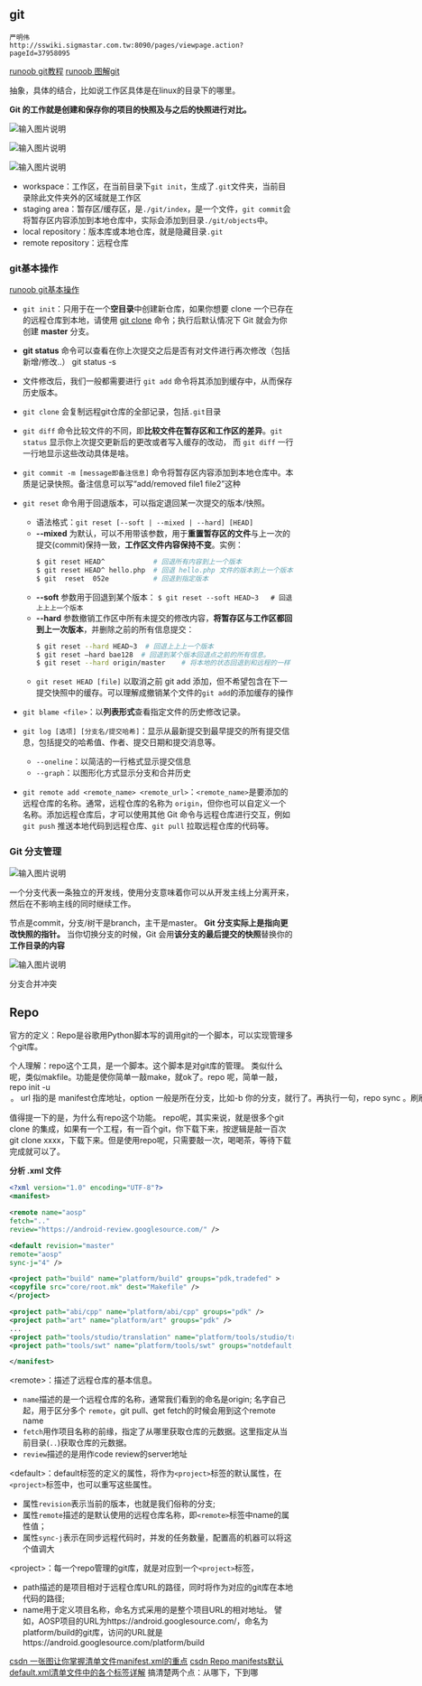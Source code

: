 

## git
```
严明伟
http://sswiki.sigmastar.com.tw:8090/pages/viewpage.action?pageId=37958095
```

[runoob git教程](https://www.runoob.com/git/git-workspace-index-repo.html)
[runoob 图解git](https://www.runoob.com/w3cnote/git-graphical.html)

抽象，具体的结合，比如说工作区具体是在linux的目录下的哪里。

**Git 的工作就是创建和保存你的项目的快照及与之后的快照进行对比。**

![输入图片说明](/imgs/2024-04-18/72KV0PIYBZsgMIES.png)

![输入图片说明](/imgs/2024-04-21/iCZ94qgrA2RTURoG.png)

![输入图片说明](/imgs/2024-04-19/LXzSB0ZQChMDYNvx.png)

-   workspace：工作区，在当前目录下`git init`，生成了`.git`文件夹，当前目录除此文件夹外的区域就是工作区
-   staging area：暂存区/缓存区，是`./git/index`，是一个文件，`git commit`会将暂存区内容添加到本地仓库中，实际会添加到目录`./git/objects`中。
-   local repository：版本库或本地仓库，就是隐藏目录`.git`
-   remote repository：远程仓库

### git基本操作
[runoob git基本操作](https://www.runoob.com/git/git-basic-operations.html)

- `git init`：只用于在一个**空目录**中创建新仓库，如果你想要 clone 一个已存在的远程仓库到本地，请使用 [git clone](https://www.runoob.com/git/git-clone.html) 命令；执行后默认情况下 Git 就会为你创建 **master** 分支。

- **git status** 命令可以查看在你上次提交之后是否有对文件进行再次修改（包括新增/修改..）
git status -s

- 文件修改后，我们一般都需要进行 `git add` 命令将其添加到缓存中，从而保存历史版本。

- `git clone` 会复制远程git仓库的全部记录，包括`.git`目录

- `git diff` 命令比较文件的不同，即**比较文件在暂存区和工作区的差异**。`git status` 显示你上次提交更新后的更改或者写入缓存的改动， 而 `git diff` 一行一行地显示这些改动具体是啥。

- `git commit -m [message即备注信息]` 命令将暂存区内容添加到本地仓库中。本质是记录快照。备注信息可以写“add/removed file1 file2”这种

- `git reset` 命令用于回退版本，可以指定退回某一次提交的版本/快照。
	- 语法格式：`git reset [--soft | --mixed | --hard] [HEAD]`
	- **--mixed** 为默认，可以不用带该参数，用于**重置暂存区的文件**与上一次的提交(commit)保持一致，**工作区文件内容保持不变**。实例：
		```bash
		$ git reset HEAD^            # 回退所有内容到上一个版本  
		$ git reset HEAD^ hello.php  # 回退 hello.php 文件的版本到上一个版本  
		$ git  reset  052e           # 回退到指定版本
		```
	- **--soft** 参数用于回退到某个版本：
		`$ git reset --soft HEAD~3   # 回退上上上一个版本`
	- **--hard** 参数撤销工作区中所有未提交的修改内容，**将暂存区与工作区都回到上一次版本**，并删除之前的所有信息提交：
		```bash
		$ git reset --hard HEAD~3  # 回退上上上一个版本  
		$ git reset –hard bae128  # 回退到某个版本回退点之前的所有信息。 
		$ git reset --hard origin/master    # 将本地的状态回退到和远程的一样 
		```
	- `git reset HEAD [file]` 以取消之前 git add 添加，但不希望包含在下一提交快照中的缓存。可以理解成撤销某个文件的`git add`的添加缓存的操作

- `git blame <file>`：以**列表形式**查看指定文件的历史修改记录。

- `git log [选项] [分支名/提交哈希]`：显示从最新提交到最早提交的所有提交信息，包括提交的哈希值、作者、提交日期和提交消息等。
	- `--oneline`：以简洁的一行格式显示提交信息
	- `--graph`：以图形化方式显示分支和合并历史

- `git remote add <remote_name> <remote_url>`：`<remote_name>`是要添加的远程仓库的名称。通常，远程仓库的名称为 `origin`，但你也可以自定义一个名称。添加远程仓库后，才可以使用其他 Git 命令与远程仓库进行交互，例如`git push` 推送本地代码到远程仓库、`git pull` 拉取远程仓库的代码等。

### Git 分支管理

![输入图片说明](/imgs/2024-04-21/zGsp6604jQ6idDPl.png)

一个分支代表一条独立的开发线，使用分支意味着你可以从开发主线上分离开来，然后在不影响主线的同时继续工作。

节点是commit，分支/树干是branch，主干是master。
**Git 分支实际上是指向更改快照的指针。**
当你切换分支的时候，Git 会用**该分支的最后提交的快照**替换你的**工作目录的内容**

![输入图片说明](/imgs/2024-04-18/lW7B6W1RrD8kMer4.png)

分支合并冲突

## Repo
官方的定义：Repo是谷歌用Python脚本写的调用git的一个脚本，可以实现管理多个git库。

个人理解：repo这个工具，是一个脚本。这个脚本是对git库的管理。
类似什么呢，类似makfile。功能是使你简单一敲make，就ok了。repo 呢，简单一敲，repo init -u <url> <option> 。
url 指的是 manifest仓库地址，option 一般是所在分支，比如-b 你的分支，就行了。再执行一句，repo sync 。刷刷刷，等待个几十个小 时，（网速好的，时间相对短一点）。就把你需要的安卓整个源码同步在本地了（几十个G这么大吧）。

值得提一下的是，为什么有repo这个功能。
repo呢，其实来说，就是很多个git clone 的集成，如果有一个工程，有一百个git，你下载下来，按逻辑是敲一百次git clone xxxx，下载下来。但是使用repo呢，只需要敲一次，喝喝茶，等待下载完成就可以了。

**分析 .xml 文件**

```xml
<?xml version="1.0" encoding="UTF-8"?>
<manifest>

<remote name="aosp"
fetch=".."
review="https://android-review.googlesource.com/" />

<default revision="master"
remote="aosp"
sync-j="4" />

<project path="build" name="platform/build" groups="pdk,tradefed" >
<copyfile src="core/root.mk" dest="Makefile" />
</project>

<project path="abi/cpp" name="platform/abi/cpp" groups="pdk" />
<project path="art" name="platform/art" groups="pdk" />
...
<project path="tools/studio/translation" name="platform/tools/studio/translation" groups="notdefault,tools" />
<project path="tools/swt" name="platform/tools/swt" groups="notdefault,tools" />

</manifest>
```
\<remote\>：描述了远程仓库的基本信息。
- `name`描述的是一个远程仓库的名称，通常我们看到的命名是origin; 名字自己起，用于区分多个 `remote`，git pull、get fetch的时候会用到这个remote name
- `fetch`用作项目名称的前缘，指定了从哪里获取仓库的元数据。这里指定从当前目录(`..`)获取仓库的元数据。
- `review`描述的是用作code review的server地址

\<default\>：default标签的定义的属性，将作为`<project>`标签的默认属性，在`<project>`标签中，也可以重写这些属性。
- 属性`revision`表示当前的版本，也就是我们俗称的分支;
- 属性`remote`描述的是默认使用的远程仓库名称，即`<remote>`标签中name的属性值；
- 属性`sync-j`表示在同步远程代码时，并发的任务数量，配置高的机器可以将这个值调大

\<project\>：每一个repo管理的git库，就是对应到一个`<project>`标签，
- path描述的是项目相对于远程仓库URL的路径，同时将作为对应的git库在本地代码的路径; 
- name用于定义项目名称，命名方式采用的是整个项目URL的相对地址。 譬如，AOSP项目的URL为https://android.googlesource.com/，命名为platform/build的git库，访问的URL就是https://android.googlesource.com/platform/build

[csdn 一张图让你掌握清单文件manifest.xml的重点](https://blog.csdn.net/guyongqiangx/article/details/113526601)
[csdn Repo manifests默认default.xml清单文件中的各个标签详解](https://blog.csdn.net/ezconn/article/details/132473051)
搞清楚两个点：从哪下，下到哪
<!--stackedit_data:
eyJoaXN0b3J5IjpbMjU2NjcwNTFdfQ==
-->